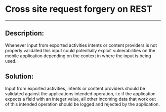 # Cross site request forgery on REST
-------

## Description:

Whenever input from exported activities intents or content providers is not properly validated
this input could potentially exploit vulnerabilities on the mobile application depending on
the context in where the input is being used.

## Solution:

Input from exported activities, intents or content providers should be validated against 
the applications intended operation, i.e if the application expects a field with an integer value,
all other incoming data that work out of this intended operation should be logged and rejected
by the application.
